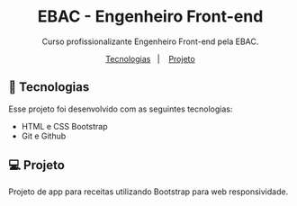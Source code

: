 <h1 align="center"> EBAC - Engenheiro Front-end </h1>

<p align="center">
Curso profissionalizante Engenheiro Front-end pela EBAC.
</p>

<p align="center">
  <a href="#-tecnologias">Tecnologias</a>&nbsp;&nbsp;&nbsp;|&nbsp;&nbsp;&nbsp;
  <a href="#-projeto">Projeto</a>
</p>


## 🚀 Tecnologias

Esse projeto foi desenvolvido com as seguintes tecnologias:

- HTML e CSS Bootstrap
- Git e Github

## 💻 Projeto

Projeto de app para receitas utilizando Bootstrap para web responsividade.